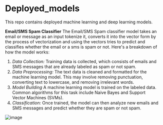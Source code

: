 # Deployed_models
This repo contains deployed machine learning and deep learning models.


**Email/SMS Spam Classifier**
The Email/SMS Spam classifier model takes an email or message as an input tokenize it, converts it into the vector form by the process of vectorization and using the vectors tries to predict and classifies whether the email or a sms is spam or not.
Here's a breakdown of how the model works:
1. *Data Collection:*  Training data is collected, which consists of emails and SMS messages that are already labeled as spam or not spam.
2. *Data Preprocessing:* The text data is cleaned and formatted for the machine learning model. This may involve removing punctuation, converting text to lowercase, and removing irrelevant words.
3. *Model Building*  A machine learning model is trained on the labeled data. Common algorithms for this task include Naive Bayes and Support Vector Machines (SVMs).
4. *Classification:* Once trained, the model can then analyze new emails and SMS messages and predict whether they are spam or not spam.


![image](https://github.com/SP4567/Deployed_models/assets/92623123/9706b94b-c76f-4e37-99ab-4198441e4c71)


